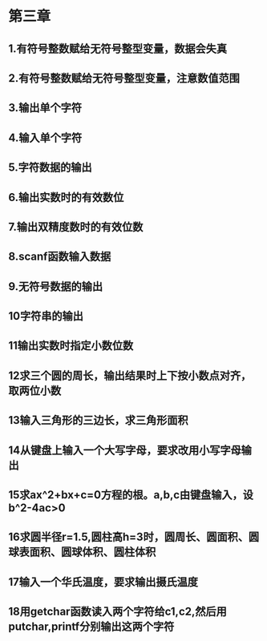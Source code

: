 # 第三章

## 1\.有符号整数赋给无符号整型变量，数据会失真

## 2\.有符号整数赋给无符号整型变量，注意数值范围

## 3\.输出单个字符

## 4\.输入单个字符

## 5\.字符数据的输出

## 6\.输出实数时的有效数位

## 7\.输出双精度数时的有效位数

## 8\.scanf函数输入数据

## 9\.无符号数据的输出

## 10字符串的输出

## 11输出实数时指定小数位数

## 12求三个圆的周长，输出结果时上下按小数点对齐，取两位小数

## 13输入三角形的三边长，求三角形面积

## 14从键盘上输入一个大写字母，要求改用小写字母输出

## 15求ax^2\+bx\+c=0方程的根。a,b,c由键盘输入，设b^2\-4ac\>0

## 16求圆半径r=1.5,圆柱高h=3时，圆周长、圆面积、圆球表面积、圆球体积、圆柱体积

## 17输入一个华氏温度，要求输出摄氏温度

## 18用getchar函数读入两个字符给c1,c2,然后用putchar,printf分别输出这两个字符


